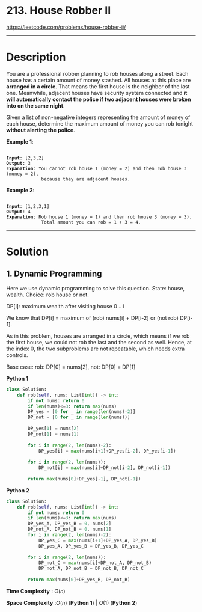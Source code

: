# 213. House Robber II

https://leetcode.com/problems/house-robber-ii/

---

# Description

You are a professional robber planning to rob houses along a street. Each house has a certain amount of money stashed. All houses at this place are **arranged in a circle**. That means the first house is the neighbor of the last one. Meanwhile, adjacent houses have security system connected and **it will automatically contact the police if two adjacent houses were broken into on the same night**.

Given a list of non-negative integers representing the amount of money of each house, determine the maximum amount of money you can rob tonight **without alerting the police**.

**Example 1**:

<pre><code>
<b>Input</b>: [2,3,2]
<b>Output</b>: 3
<b>Expanation</b>: You cannot rob house 1 (money = 2) and then rob house 3 (money = 2),
             because they are adjacent houses.
</code></pre>

**Example 2**:

<pre><code>
<b>Input</b>: [1,2,3,1]
<b>Output</b>: 4
<b>Expanation</b>: Rob house 1 (money = 1) and then rob house 3 (money = 3).
             Total amount you can rob = 1 + 3 = 4.
</code></pre>

---

# Solution

## 1. Dynamic Programming

Here we use dynamic programming to solve this question. State: house, wealth. Choice: rob house or not.

DP[i]: maximum wealth after visiting house 0 .. i

We know that DP[i] = maximum of (rob) nums[i] + DP[i-2] or (not rob) DP[i-1].

As in this problem, houses are arranged in a circle, which means if we rob the first house, we could not rob the last and the second as well. Hence, at the index 0, the two subproblems are not repeatable, which needs extra controls.

Base case: rob: DP[0] = nums[2], not: DP[0] = DP[1]

**Python 1**
```python
class Solution:
    def rob(self, nums: List[int]) -> int:
        if not nums: return 0
        if len(nums)<=3: return max(nums)
        DP_yes = [0 for _ in range(len(nums)-2)]
        DP_not = [0 for _ in range(len(nums))]
        
        DP_yes[1] = nums[2]
        DP_not[1] = nums[1]
        
        for i in range(2, len(nums)-2):
            DP_yes[i] = max(nums[i+1]+DP_yes[i-2], DP_yes[i-1])
            
        for i in range(2, len(nums)):
            DP_not[i] = max(nums[i]+DP_not[i-2], DP_not[i-1])
        
        return max(nums[0]+DP_yes[-1], DP_not[-1])
```

**Python 2**
```python
class Solution:
    def rob(self, nums: List[int]) -> int:
        if not nums: return 0
        if len(nums)<=3: return max(nums)
        DP_yes_A, DP_yes_B = 0, nums[2]
        DP_not_A, DP_not_B = 0, nums[1]
        for i in range(2, len(nums)-2):
            DP_yes_C = max(nums[i+1]+DP_yes_A, DP_yes_B)
            DP_yes_A, DP_yes_B = DP_yes_B, DP_yes_C
            
        for i in range(2, len(nums)):
            DP_not_C = max(nums[i]+DP_not_A, DP_not_B)
            DP_not_A, DP_not_B = DP_not_B, DP_not_C
        
        return max(nums[0]+DP_yes_B, DP_not_B)
```

**Time Complexity** : $O(n)$

**Space Complexity** :$O(n)$ (**Python 1**) | $O(1)$ (**Python 2**)